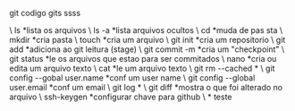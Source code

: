 git codigo
gits
ssss

\\ ls 	*lista os arquivos
\\ ls -a	*lista arquivos ocultos
\\ cd	*muda de pas
sta
\\ mkdir	*cria pasta
\\ touch	*cria um arquivo
\\ git init	*cria um repositorio
\\ git add	   *adiciona ao git leitura (stage)
\\ git commit -m 	 *cria um "checkpoint"
\\ git status	 *le os arquivos que estao para ser commitados
\\ nano	*cria ou edita um arquivo texto
\\ cat	   *le um arquivo texto
\\ git rm --cached	  *
\\ git config --gobal user.name	 *conf um user name
\\ git config --global user.email   *conf um email
\\ git log	   *
\\ git diff 	*mostra o que foi alterado no arquivo
\\ ssh-keygen  *configurar chave para github
\\ * teste